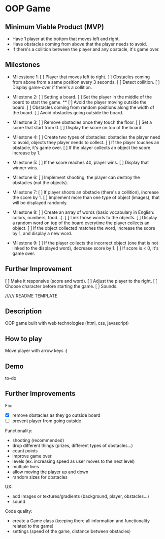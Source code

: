 # OOP Game

## Minimum Viable Product (MVP)

- Have 1 player at the bottom that moves left and right.
- Have obstacles coming from above that the player needs to avoid.
- If there's a collition between the player and any obstacle, it's game over.

## Milestones

- Milesstone 1:
  [ ] Player that moves left to right.
  [ ] Obstacles coming from above from a same position every 3 seconds.
  [ ] Detect collition.
  [ ] Display game-over if there's a collition.

- Milestone 2:
  [ ] Setting a board.
  [ ] Set the player in the middle of the board to start the game. \*\*
  [ ] Avoid the player moving outside the board.
  [ ] Obstacles coming from random positions along the width of the board.
  [ ] Avoid obstacles going outside the board.

- Milestone 3:
  [ ] Remove obstacles once they touch the floor.
  [ ] Set a score that start from 0.
  [ ] Display the score on top of the board.

- Milestone 4:
  [ ] Create two types of obstacles: obstacles the player need to avoid, objects they player needs to collect.
  [ ] If the player touches an obstacle, it's game over.
  [ ] If the player collects an object the score increase by 1.

- Milestone 5:
  [ ] If the score reaches 40, player wins.
  [ ] Display that winner wins.

- Milestone 6:
  [ ] Implement shooting, the player can destroy the obstacles (not the objects).

- Milestone 7:
  [ ] If player shoots an obstacle (there's a collition), increase the score by 1.
  [ ] Implement more than one type of object (images), that will be displayed randomly.

- Milestone 8:
  [ ] Create an array of words (basic vocabulary in English: colors, numbers, food...).
  [ ] Link those words to the objects.
  [ ] Display a random word on top of the board everytime the player collects an object.
  [ ] If the object collected matches the word, increase the score by 1, and display a new word.

- Milestone 9:
  [ ] If the player collects the incorrect object (one that is not linked to the displayed word), decrease score by 1.
  [ ] If score is < 0, it's game over.

## Further Improvement

[ ] Make it responsive (score and word).
[ ] Adjust the player to the right.
[ ] Choose character before starting the game.
[ ] Sounds.

////// README TEMPLATE

## Description

OOP game built with web technologies (html, css, javascript)

## How to play

Move player with arrow keys :)

## Demo

to-do

## Further Improvements

Fix:

- [x] remove obstacles as they go outside board
- [ ] prevent player from going outside

Functionality:

- shooting (recommended)
- drop different things (prizes, different types of obstacles...)
- count points
- improve game over
- levels (ex. increasing speed as user moves to the next level)
- multiple lives
- allow moving the player up and down
- random sizes for obstacles

UX:

- add images or textures/gradients (background, player, obstacles...)
- sound

Code quality:

- create a Game class (keeping there all information and functionality related to the game)
- settings (speed of the game, distance between obstacles)
